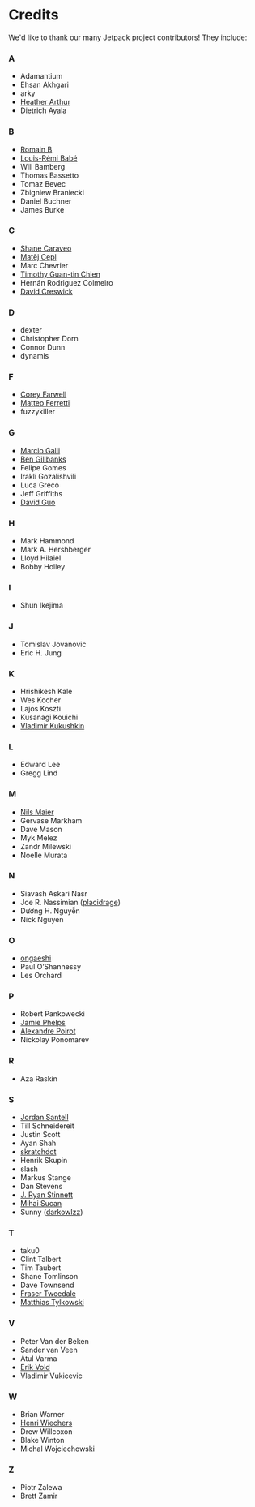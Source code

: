 <!-- This Source Code Form is subject to the terms of the Mozilla Public
   - License, v. 2.0. If a copy of the MPL was not distributed with this
   - file, You can obtain one at http://mozilla.org/MPL/2.0/. -->

# Credits #

We'd like to thank our many Jetpack project contributors!  They include:

### A ###

* Adamantium
* Ehsan Akhgari
* arky
* [Heather Arthur](https://github.com/harthur)
* Dietrich Ayala

### B ###

* [Romain B](https://github.com/Niamor)
* [Louis-Rémi Babé](https://github.com/louisremi)
* Will Bamberg
* Thomas Bassetto
* Tomaz Bevec
* Zbigniew Braniecki
* Daniel Buchner
* James Burke

### C ###

* [Shane Caraveo](https://github.com/mixedpuppy)
* [Matěj Cepl](https://github.com/mcepl)
* Marc Chevrier
* [Timothy Guan-tin Chien](https://github.com/timdream)
* Hernán Rodriguez Colmeiro
* [David Creswick](https://github.com/dcrewi)

### D ###

* dexter
* Christopher Dorn
* Connor Dunn
* dynamis

### F ###

* [Corey Farwell](http://github.com/frewsxcv)
* [Matteo Ferretti](https://github.com/ZER0)
* fuzzykiller

### G ###

* [Marcio Galli](https://github.com/taboca)
* [Ben Gillbanks](http://www.iconfinder.com/browse/iconset/circular_icons/)
* Felipe Gomes
* Irakli Gozalishvili
* Luca Greco
* Jeff Griffiths
* [David Guo](https://github.com/dglol)

### H ###

* Mark Hammond
* Mark A. Hershberger
* Lloyd Hilaiel
* Bobby Holley

### I ###

* Shun Ikejima

### J ###

* Tomislav Jovanovic
* Eric H. Jung

### K ###

* Hrishikesh Kale
* Wes Kocher
* Lajos Koszti
* Kusanagi Kouichi
* [Vladimir Kukushkin](https://github.com/kukushechkin)

### L ###

* Edward Lee
* Gregg Lind

### M ###

* [Nils Maier](https://github.com/nmaier)
* Gervase Markham
* Dave Mason
* Myk Melez
* Zandr Milewski
* Noelle Murata

### N ###

* Siavash Askari Nasr
* Joe R. Nassimian ([placidrage](https://github.com/placidrage))
* Dương H. Nguyễn
* Nick Nguyen

### O ###

* [ongaeshi](https://github.com/ongaeshi)
* Paul O’Shannessy
* Les Orchard

### P ###

* Robert Pankowecki
* [Jamie Phelps](https://github.com/jxpx777)
* [Alexandre Poirot](https://github.com/ochameau)
* Nickolay Ponomarev

### R ###

* Aza Raskin

### S ###

* [Jordan Santell](https://github.com/jsantell)
* Till Schneidereit
* Justin Scott
* Ayan Shah
* [skratchdot](https://github.com/skratchdot)
* Henrik Skupin
* slash
* Markus Stange
* Dan Stevens
* [J. Ryan Stinnett](https://github.com/jryans)
* [Mihai Sucan](https://github.com/mihaisucan)
* Sunny ([darkowlzz](https://github.com/darkowlzz))

### T ###

* taku0
* Clint Talbert
* Tim Taubert
* Shane Tomlinson
* Dave Townsend
* [Fraser Tweedale](https://github.com/frasertweedale)
* [Matthias Tylkowski](https://github.com/tylkomat)

### V ###

* Peter Van der Beken
* Sander van Veen
* Atul Varma
* [Erik Vold](https://github.com/erikvold)
* Vladimir Vukicevic

### W ###

* Brian Warner
* [Henri Wiechers](https://github.com/hwiechers)
* Drew Willcoxon
* Blake Winton
* Michal Wojciechowski

### Z ###

* Piotr Zalewa
* Brett Zamir
